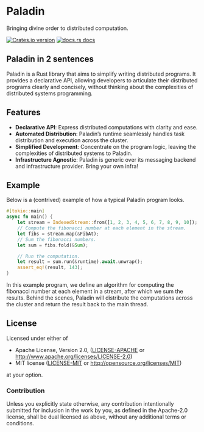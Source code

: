 # Paladin

Bringing divine order to distributed computation.

[![Crates.io version](https://img.shields.io/crates/v/paladin-core.svg?style=flat-square)](https://crates.io/crates/paladin-core)
[![docs.rs docs](https://img.shields.io/badge/docs-latest-blue.svg?style=flat-square)](https://docs.rs/paladin-core)

## Paladin in 2 sentences

Paladin is a Rust library that aims to simplify writing distributed programs. It provides a declarative API, allowing developers to articulate their distributed programs clearly and concisely, without thinking about the complexities of distributed systems programming.

## Features
- **Declarative API**: Express distributed computations with clarity and ease.
- **Automated Distribution**: Paladin’s runtime seamlessly handles task
  distribution and execution across the cluster.
- **Simplified Development**: Concentrate on the program logic, leaving the complexities of distributed systems to Paladin.
- **Infrastructure Agnostic**: Paladin is generic over its messaging backend and infrastructure provider. Bring your own infra!

## Example
Below is a (contrived) example of how a typical Paladin program looks.

```rust
#[tokio::main]
async fn main() {
    let stream = IndexedStream::from([1, 2, 3, 4, 5, 6, 7, 8, 9, 10]);
    // Compute the fibonacci number at each element in the stream.
    let fibs = stream.map(&FibAt);
    // Sum the fibonacci numbers.
    let sum = fibs.fold(&Sum);

    // Run the computation.
    let result = sum.run(&runtime).await.unwrap();
    assert_eq!(result, 143);
}
```
In this example program, we define an algorithm for computing the fibonacci number at each element in a stream, after which we sum the results. Behind the scenes, Paladin will distribute the computations across the cluster and return the result back to the main thread.

## License

Licensed under either of

* Apache License, Version 2.0, ([LICENSE-APACHE](LICENSE-APACHE) or http://www.apache.org/licenses/LICENSE-2.0)
* MIT license ([LICENSE-MIT](LICENSE-MIT) or http://opensource.org/licenses/MIT)

at your option.


### Contribution

Unless you explicitly state otherwise, any contribution intentionally submitted for inclusion in the work by you, as defined in the Apache-2.0 license, shall be dual licensed as above, without any additional terms or conditions.